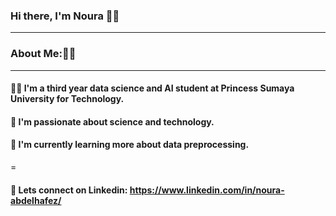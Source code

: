 ### Hi there, I'm Noura 👋🏻
***

### About Me:👩‍💻
***

#### 👩‍🎓 I'm a third year data science and AI student at Princess Sumaya University for Technology.
#### 🔭 I'm passionate about science and technology. 
#### 🌱 I'm currently learning more about data preprocessing.
=
#### 💬 Lets connect on Linkedin: https://www.linkedin.com/in/noura-abdelhafez/
<!--
**noura-na/noura-na** is a ✨ _special_ ✨ repository because its `README.md` (this file) appears on your GitHub profile.

Here are some ideas to get you started:

- 🔭 I’m currently working on ...
- 🌱 I’m currently learning ...
- 👯 I’m looking to collaborate on ...
- 🤔 I’m looking for help with ...
- 💬 Ask me about ...
- 📫 How to reach me: ...
- 😄 Pronouns: ...
- ⚡ Fun fact: ...
-->
